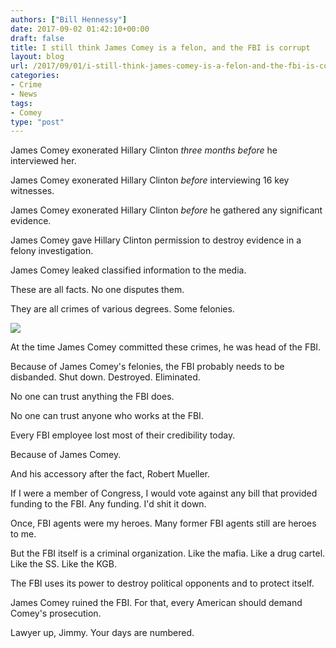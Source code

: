 ```yaml
---
authors: ["Bill Hennessy"]
date: 2017-09-02 01:42:10+00:00
draft: false
title: I still think James Comey is a felon, and the FBI is corrupt
layout: blog
url: /2017/09/01/i-still-think-james-comey-is-a-felon-and-the-fbi-is-corrupt/
categories:
- Crime
- News
tags:
- Comey
type: "post"
---
```


James Comey exonerated Hillary Clinton _three months before_ he interviewed her.

James Comey exonerated Hillary Clinton _before_ interviewing 16 key witnesses.

James Comey exonerated Hillary Clinton _before_ he gathered any significant evidence.

James Comey gave Hillary Clinton permission to destroy evidence in a felony investigation.

James Comey leaked classified information to the media.

These are all facts. No one disputes them.

They are all crimes of various degrees. Some felonies.

![](https://hennessysview.com/wp-content/uploads/2017/09/img_0278.png)


At the time James Comey committed these crimes, he was head of the FBI.

Because of James Comey's felonies, the FBI probably needs to be disbanded. Shut down. Destroyed. Eliminated.

No one can trust anything the FBI does.

No one can trust anyone who works at the FBI.

Every FBI employee lost most of their credibility today.

Because of James Comey.

And his accessory after the fact, Robert Mueller.

If I were a member of Congress, I would vote against any bill that provided funding to the FBI. Any funding. I'd shit it down.

Once, FBI agents were my heroes. Many former FBI agents still are heroes to me.

But the FBI itself is a criminal organization. Like the mafia. Like a drug cartel. Like the SS. Like the KGB.

The FBI uses its power to destroy political opponents and to protect itself.

James Comey ruined the FBI. For that, every American should demand Comey's prosecution.

Lawyer up, Jimmy. Your days are numbered.
